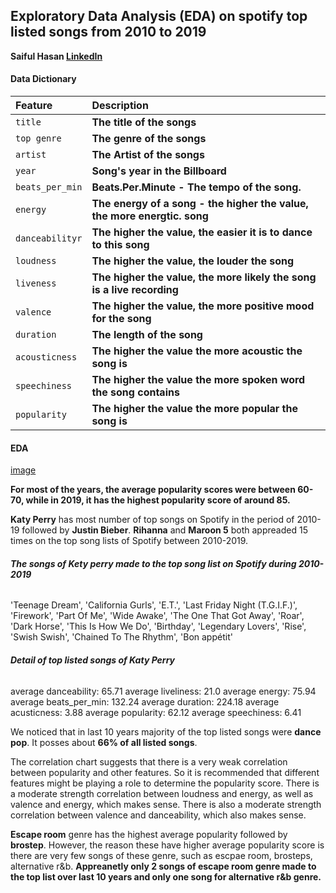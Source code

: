 ## Exploratory Data Analysis (EDA) on spotify top listed songs from 2010 to 2019
**Saiful Hasan [LinkedIn](https://www.linkedin.com/in/saifulhasan22/)** 

#### Data Dictionary
|__Feature__|__Description__|
|:---|:---|
|`title`|__The title of the songs__|
|`top genre`|__The genre of the songs__|
|`artist`|__The Artist of the songs__|
|`year`|__Song's year in the Billboard__|
|`beats_per_min`|__Beats.Per.Minute - The tempo of the song.__|
|`energy`|__The energy of a song - the higher the value, the more energtic. song__|
|`danceabilityr`|__The higher the value, the easier it is to dance to this song__|
|`loudness`|__The higher the value, the louder the song__|
|`liveness`|__The higher the value, the more likely the song is a live recording__|
|`valence`|__The higher the value, the more positive mood for the song__|
|`duration`|__The length of the song__|
|`acousticness`|__The higher the value the more acoustic the song is__|
|`speechiness`|__The higher the value the more spoken word the song contains__|
|`popularity`|__The higher the value the more popular the song is__|

#### EDA

[image](./popularity.png)

**For most of the years, the average popularity scores were between 60-70, while in 2019, it has the highest popularity score of around 85.**


**Katy Perry** has most number of top songs on Spotify in the period of 2010-19 followed by **Justin Bieber**. **Rihanna** and **Maroon 5** both appreaded 15 times on the top song lists of Spotify between 2010-2019. 

###### ***The songs of Kety perry made to the top song list on Spotify during 2010-2019***
'Teenage Dream',
 'California Gurls',
 'E.T.',
 'Last Friday Night (T.G.I.F.)',
 'Firework',
 'Part Of Me',
 'Wide Awake',
 'The One That Got Away',
 'Roar',
 'Dark Horse',
 'This Is How We Do',
 'Birthday',
 'Legendary Lovers',
 'Rise',
 'Swish Swish',
 'Chained To The Rhythm',
 'Bon appétit'

###### ***Detail of top listed songs of Katy Perry***
average danceability: 65.71
average liveliness: 21.0
average energy: 75.94
average beats_per_min: 132.24
average duration: 224.18
average acusticness: 3.88
average popularity: 62.12
average speechiness: 6.41

We noticed that in last 10 years majority of the top listed songs were **dance pop**. It posses about **66% of all listed songs**. 

The correlation chart suggests that there is a very weak correlation between popularity and other features. So it is recommended that different features might be playing a role to determine the popularity score. There is a moderate strength correlation between loudness and energy, as well as valence and energy, which makes sense. There is also a moderate strength correlation between valence and danceability, which also makes sense. 


**Escape room** genre has the highest average popularity followed by **brostep**. However, the reason these have higher average popularity score is there are very few songs of these genre, such as escpae room, brosteps, alternative r&b. **Appreanetly only 2 songs of escape room genre made to the top list over last 10 years and only one song for alternative r&b genre.**   